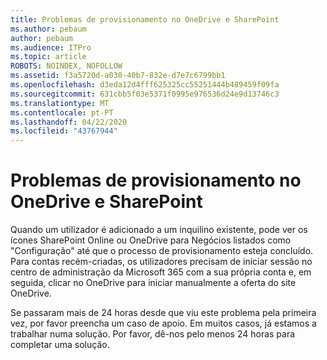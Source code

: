 ```yaml
---
title: Problemas de provisionamento no OneDrive e SharePoint
ms.author: pebaum
author: pebaum
ms.audience: ITPro
ms.topic: article
ROBOTS: NOINDEX, NOFOLLOW
ms.assetid: f3a5720d-a030-40b7-832e-d7e7c6799bb1
ms.openlocfilehash: d3eda12d4fff625325cc55251444b489459f09fa
ms.sourcegitcommit: 631cbb5f03e5371f0995e976536d24e9d13746c3
ms.translationtype: MT
ms.contentlocale: pt-PT
ms.lasthandoff: 04/22/2020
ms.locfileid: "43767944"
---
```

# <a name="provisioning-issues-in-onedrive-and-sharepoint"></a>Problemas de provisionamento no OneDrive e SharePoint

Quando um utilizador é adicionado a um inquilino existente, pode ver os ícones SharePoint Online ou OneDrive para Negócios listados como "Configuração" até que o processo de provisionamento esteja concluído. Para contas recém-criadas, os utilizadores precisam de iniciar sessão no centro de administração da Microsoft 365 com a sua própria conta e, em seguida, clicar no OneDrive para iniciar manualmente a oferta do site OneDrive.
  
Se passaram mais de 24 horas desde que viu este problema pela primeira vez, por favor preencha um caso de apoio. Em muitos casos, já estamos a trabalhar numa solução. Por favor, dê-nos pelo menos 24 horas para completar uma solução.
  